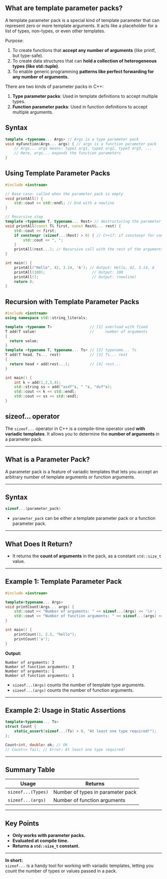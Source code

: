 
## What are template parameter packs?

A template parameter pack is a special kind of template parameter that can represent zero or more template arguments. It acts like a placeholder for a list of types, non-types, or even other templates.

Purpose:

1. To create functions that **accept any number of arguments** (like printf, but type-safe).
2. To create data structures that can **hold a collection of heterogeneous types (like std::tuple)**.
3. To enable generic programming **patterns like perfect forwarding for any number of arguments.**

There are two kinds of parameter packs in C++:
1. **Type parameter packs**: Used in template definitions to accept multiple types.
2. **Function parameter packs**: Used in function definitions to accept multiple arguments.

## Syntax
```cpp
template <typename... Args> // Args is a type parameter pack
void myFunction(Args... args) { // args is a function parameter pack
    // Args... args means: type1 arg1, type2 arg2, type3 arg3, ...
    // Here, args... expands the function parameters
}
```


## Using Template Parameter Packs

```cpp
#include <iostream>

// Base case: called when the parameter pack is empty
void printAll() {
    std::cout << std::endl; // End with a newline
}

// Recursive step
template <typename T, typename... Rest> // destructuring the parameter pack
void printAll(const T& first, const Rest&... rest) {
    std::cout << first;
    if constexpr (sizeof...(Rest) > 0) { // C++17: if constexpr for compile-time check
        std::cout << ", ";
    }
    printAll(rest...); // Recursive call with the rest of the arguments
}

int main() {
    printAll("Hello", 42, 3.14, 'A'); // Output: Hello, 42, 3.14, A
    printAll(100);                     // Output: 100
    printAll();                        // Output: (newline)
    return 0;
}
```
## Recursion with Template Parameter Packs

```cpp
#include <iostream>
using namespace std::string_literals;

template <typename T>                 // [1] overload with fixed
T add(T value)                        //     number of arguments
{
  return value;
}
template <typename T, typename... Ts> // [2] typename... Ts
T add(T head, Ts... rest)             // [3] Ts... rest
{
  return head + add(rest...);         // [4] rest...
}

int main() {
    int k = add(1,2,3,4);
    std::string ss = add("asdf"s, " "s, "dsf"s);
    std::cout << k << std::endl;
    std::cout << ss << std::endl;
}
```

## sizeof... operator

The `sizeof...` operator in C++ is a compile-time operator used **with variadic templates**. It allows you to determine the **number of arguments** in a parameter pack.

---

## **What is a Parameter Pack?**
A parameter pack is a feature of variadic templates that lets you accept an arbitrary number of template arguments or function arguments.

---

## **Syntax**
```cpp
sizeof...(parameter_pack)
```
- `parameter_pack` can be either a template parameter pack or a function parameter pack.

---

## **What Does It Return?**
- It returns the **count of arguments** in the pack, as a constant `std::size_t` value.

---

## **Example 1: Template Parameter Pack**
```cpp
#include <iostream>

template<typename... Args>
void printCount(Args... args) {
    std::cout << "Number of arguments: " << sizeof...(Args) << '\n';
    std::cout << "Number of function arguments: " << sizeof...(args) << '\n';
}

int main() {
    printCount(1, 2.5, "hello");
    printCount('a');
}
```

**Output:**
```
Number of arguments: 3
Number of function arguments: 3
Number of arguments: 1
Number of function arguments: 1
```

- `sizeof...(Args)` counts the number of template type arguments.
- `sizeof...(args)` counts the number of function arguments.

---

## **Example 2: Usage in Static Assertions**
```cpp
template<typename... Ts>
struct Count {
    static_assert(sizeof...(Ts) > 0, "At least one type required!");
};

Count<int, double> ok; // OK
// Count<> fail; // Error: At least one type required!
```

---

## **Summary Table**

| Usage             | Returns                          |
|-------------------|----------------------------------|
| `sizeof...(Types)`| Number of types in parameter pack|
| `sizeof...(args)` | Number of function arguments     |

---

## **Key Points**
- **Only works with parameter packs.**
- **Evaluated at compile time.**
- **Returns a `std::size_t` constant.**

---

**In short:**  
`sizeof...` is a handy tool for working with variadic templates, letting you count the number of types or values passed in a pack.